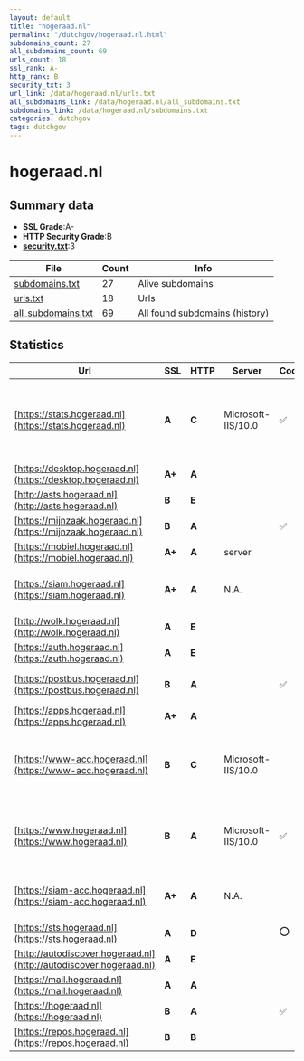 ```yaml
---
layout: default
title: "hogeraad.nl"
permalink: "/dutchgov/hogeraad.nl.html"
subdomains_count: 27
all_subdomains_count: 69
urls_count: 18
ssl_rank: A-
http_rank: B
security_txt: 3
url_link: /data/hogeraad.nl/urls.txt
all_subdomains_link: /data/hogeraad.nl/all_subdomains.txt
subdomains_link: /data/hogeraad.nl/subdomains.txt
categories: dutchgov
tags: dutchgov
---
```



# hogeraad.nl
## Summary data


 - **SSL Grade**:A-
 - **HTTP Security Grade**:B
 - **[security.txt](https://www.digitaleoverheid.nl/nieuws/standaard-security-txt-nu-verplicht-voor-overheid/)**:3


| File       | Count | Info |
|------------|-------|------|
|[subdomains.txt](/DutchGovScope/data/hogeraad.nl/subdomains.txt)|27|Alive subdomains|
|[urls.txt](/DutchGovScope/data/hogeraad.nl/urls.txt)|18|Urls|
|[all_subdomains.txt](/DutchGovScope/data/hogeraad.nl/all_subdomains.txt)|69|All found subdomains (history)|


## Statistics


| Url | SSL | HTTP | Server | Cookie | HSTS | CORS | CTO | CSP | XFO | XXP | RP |FP| Tech |Title |
|--------|-------|-------|------|------|------|------|------|------|------|------|------|------|------|------|
|[https://stats.hogeraad.nl](https://stats.hogeraad.nl)| **A**| **C**|Microsoft-IIS/10.0|:white_check_mark: |:white_check_mark: | | |:warning: | | | :white_check_mark: | |HSTS IIS:10.0 Matomo Analytics PHP:8.2.20 Windows Server|Sign in - Matomo|
|[https://desktop.hogeraad.nl](https://desktop.hogeraad.nl)| **A+**| **A**|| |:white_check_mark: | | |:warning: | :white_check_mark: | :white_check_mark: | :white_check_mark: | :white_check_mark: |HSTS||
|[http://asts.hogeraad.nl](http://asts.hogeraad.nl)| **B**| **E**|| | | | | | | | :white_check_mark: | |||
|[https://mijnzaak.hogeraad.nl](https://mijnzaak.hogeraad.nl)| **B**| **A**||:white_check_mark: |:white_check_mark: | | |:warning: | :white_check_mark: | :white_check_mark: | :white_check_mark: | |HSTS|Object moved|
|[https://mobiel.hogeraad.nl](https://mobiel.hogeraad.nl)| **A+**| **A**|server| |:white_check_mark: | | | | :white_check_mark: | :white_check_mark: | :white_check_mark: | |HSTS|302 Found|
|[https://siam.hogeraad.nl](https://siam.hogeraad.nl)| **A+**| **A**|N.A.| |:white_check_mark: | | |:warning: | :white_check_mark: | :white_check_mark: | :white_check_mark: | |Bootstrap HSTS|Hoge Raad der Ne...|
|[http://wolk.hogeraad.nl](http://wolk.hogeraad.nl)| **A**| **E**|| | | | | | | | :white_check_mark: | |||
|[https://auth.hogeraad.nl](https://auth.hogeraad.nl)| **A**| **E**|| | | | | | | | :white_check_mark: | |||
|[https://postbus.hogeraad.nl](https://postbus.hogeraad.nl)| **B**| **A**||:white_check_mark: |:white_check_mark: | | |:warning: | :white_check_mark: | :white_check_mark: | :white_check_mark: | |HSTS Microsoft ASP.NET||
|[https://apps.hogeraad.nl](https://apps.hogeraad.nl)| **A+**| **A**|| |:white_check_mark: | | |:warning: | :white_check_mark: | :white_check_mark: | :white_check_mark: | :white_check_mark: |||
|[https://www-acc.hogeraad.nl](https://www-acc.hogeraad.nl)| **B**| **C**|Microsoft-IIS/10.0| |:white_check_mark: | | | | | | :white_check_mark: | |HSTS IIS:10.0 Microsoft ASP.NET Windows Server|Home - Hoge Raad|
|[https://www.hogeraad.nl](https://www.hogeraad.nl)| **B**| **A**|Microsoft-IIS/10.0|:white_check_mark: |:white_check_mark: | | | :white_check_mark:| :white_check_mark: | :white_check_mark: | :white_check_mark: | |HSTS IIS:10.0 Microsoft ASP.NET Windows Server|Home - Hoge Raad|
|[https://siam-acc.hogeraad.nl](https://siam-acc.hogeraad.nl)| **A+**| **A**|N.A.| |:white_check_mark: | | |:warning: | :white_check_mark: | :white_check_mark: | :white_check_mark: | |Bootstrap HSTS|Hoge Raad der Ne...|
|[https://sts.hogeraad.nl](https://sts.hogeraad.nl)| **A**| **D**||:o: | | | |:warning: | :white_check_mark: | :white_check_mark: | :white_check_mark: | |Basic||
|[http://autodiscover.hogeraad.nl](http://autodiscover.hogeraad.nl)| **A**| **E**|| | | | | | | | :white_check_mark: | |||
|[https://mail.hogeraad.nl](https://mail.hogeraad.nl)| **A**| **A**|| | | | |:warning: | :white_check_mark: | :white_check_mark: | :white_check_mark: | :white_check_mark: |||
|[https://hogeraad.nl](https://hogeraad.nl)| **B**| **A**||:white_check_mark: |:white_check_mark: | | | :white_check_mark:| :white_check_mark: | :white_check_mark: | :white_check_mark: | |||
|[https://repos.hogeraad.nl](https://repos.hogeraad.nl)| **B**| **B**|| |:white_check_mark: | | | | | | :white_check_mark: | |HSTS||


